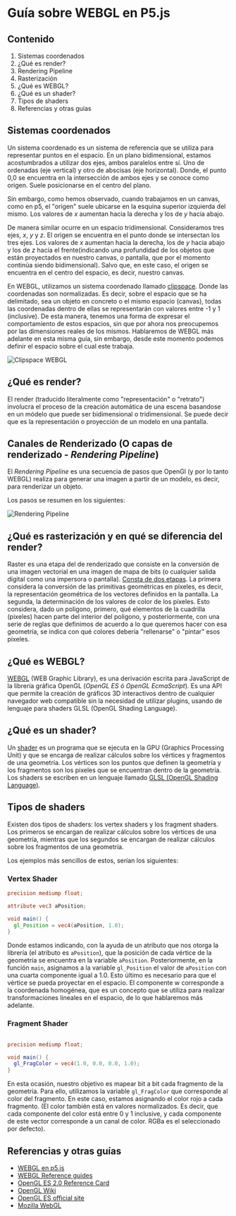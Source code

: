 # Guía sobre WEBGL en P5.js

## Contenido

1. Sistemas coordenados
2. ¿Qué es render?
3. Rendering Pipeline
4. Rasterización
5. ¿Qué es WEBGL?
6. ¿Qué es un shader?
7. Tipos de shaders
8. Referencias y otras guías

## Sistemas coordenados

Un sistema coordenado es un sistema de referencia que se utiliza para representar puntos en el espacio. En un plano bidimensional, estamos acostumbrados a utilizar dos ejes, ambos paralelos entre sí. Uno de ordenadas (eje vertical) y otro de abscisas (eje horizontal). Donde, el punto 0,0 se encuentra en la intersección de ambos ejes y se conoce como origen. Suele posicionarse en el centro del plano.

Sin embargo, como hemos observado, cuando trabajamos en un canvas, como en p5, el "origen" suele ubicarse en la esquina superior izquierda del mismo. Los valores de $x$ aumentan hacia la derecha y los de $y$ hacia abajo.

De manera similar ocurre en un espacio tridimensional. Consideramos tres ejes, $x$, $y$ y $z$. El origen se encuentra en el punto donde se intersectan los tres ejes. Los valores de $x$ aumentan hacia la derecha, los de $y$ hacia abajo y los de $z$ hacia el frente(indicando una profundidad de los objetos que están proyectados en nuestro canvas, o pantalla, que por el momento continúa siendo bidimensional). Salvo que, en este caso, el origen se encuentra en el centro del espacio, es decir, nuestro canvas.

En WEBGL, utilizamos un sistema coordenado llamado [clipspace](https://developer.mozilla.org/en-US/docs/Web/API/WebGL_API/WebGL_model_view_projection). Donde las coordenadas son normalizadas. Es decir, sobre el espacio que se ha delimitado, sea un objeto en concreto o el mismo espacio (canvas), todas las coordenadas dentro de ellas se representarán con valores entre -1 y 1 (inclusive). De esta manera, tenemos una forma de expresar el comportamiento de estos espacios, sin que por ahora nos preocupemos por las dimensiones reales de los mismos. Hablaremos de WEBGL más adelante en esta misma guía, sin embargo, desde este momento podemos definir el espacio sobre el cual este trabaja.

![Clipspace WEBGL](https://developer.mozilla.org/en-US/docs/Web/API/WebGL_API/WebGL_model_view_projection/clip_space_graph.svg "Clipspace WEBGL")

## ¿Qué es render?

El render (traducido literalmente como "representación" o "retrato") involucra el proceso de la creación automática de una escena basandose en un módelo que puede ser bidimensional o tridimensional. Se puede decir que es la representación o proyección de un modelo en una pantalla.

## Canales de Renderizado (O capas de renderizado - *Rendering Pipeline*)

El *Rendering Pipeline* es una secuencia de pasos que OpenGl (y por lo tanto WEBGL) realiza para generar una imagen a partir de un modelo, es decir, para renderizar un objeto.

Los pasos se resumen en los siguientes:

![Rendering Pipeline](https://www.khronos.org/opengl/wiki_opengl/images/RenderingPipeline.png "Rendering Pipeline")

## ¿Qué es rasterización y en qué se diferencia del render?

Raster es una etapa del de renderizado que consiste en la conversión de una imagen vectorial en una imagen de mapa de bits (o cualquier salida dígital como una impersora o pantalla). [Consta de dos etapas](https://visualcomputing.github.io/docs/rendering/#rasterization). La primera considera la conversión de las primitivas geométricas en píxeles, es decir, la representación geométrica de los vectores definidos en la pantalla. La segunda, la determinación de los valores de color de los píxeles. Esto considera, dado un poligono, primero, qué elementos de la cuadrilla (pixeles) hacen parte del interior del poligono, y posteriormente, con una serie de reglas que definimos de acuerdo a lo que queremos hacer con esa geometría, se indica con qué colores debería "rellenarse" o "pintar" esos pixeles.

## ¿Qué es WEBGL?

[WEBGL](https://www.khronos.org/webgl/) (WEB Graphic Library), es una derivación escrita para JavaScript de la librería gráfica OpenGL (*OpenGL ES* ó *OpenGL EcmaScript*). Es una API que permite la creación de gráficos 3D interactivos dentro de cualquier navegador web compatible sin la necesidad de utilizar plugins, usando de lenguaje para shaders GLSL (OpenGL Shading Language).

## ¿Qué es un shader?

Un [shader](https://www.khronos.org/opengl/wiki/Shader) es un programa que se ejecuta en la GPU (Graphics Processing Unit) y que se encarga de realizar cálculos sobre los vértices y fragmentos de una geometría. Los vértices son los puntos que definen la geometría y los fragmentos son los pixeles que se encuentran dentro de la geometría. Los shaders se escriben en un lenguaje llamado [GLSL (OpenGL Shading Language)](https://www.khronos.org/opengl/wiki/OpenGL_Shading_Language).

## Tipos de shaders

Existen dos tipos de shaders: los vertex shaders y los fragment shaders. Los primeros se encargan de realizar cálculos sobre los vértices de una geometría, mientras que los segundos se encargan de realizar cálculos sobre los fragmentos de una geometría.

Los ejemplos más sencillos de estos, serían los siguientes:

### Vertex Shader

```glsl
precision mediump float;

attribute vec3 aPosition;

void main() {
  gl_Position = vec4(aPosition, 1.0);
}
```

Donde estamos indicando, con la ayuda de un atributo que nos otorga la librería (el atributo es `aPosition`), que la posición de cada vértice de la geometría se encuentra en la variable `aPosition`. Posteriormente, en la función `main`, asignamos a la variable `gl_Position` el valor de `aPosition` con una cuarta componente igual a 1.0. Esto último es necesario para que el vértice se pueda proyectar en el espacio. El componente w corresponde a la coordenada homogénea, que es un concepto que se utiliza para realizar transformaciones lineales en el espacio, de lo que hablaremos más adelante.

### Fragment Shader

```glsl

precision mediump float;

void main() {
  gl_FragColor = vec4(1.0, 0.0, 0.0, 1.0);
}
```

En esta ocasión, nuestro objetivo es mapear bit a bit cada fragmento de la geometría. Para ello, utilizamos la variable `gl_FragColor` que corresponde al color del fragmento. En este caso, estamos asignando el color rojo a cada fragmento. (El color también está en valores normalizados. Es decir, que cada componente del color está entre 0 y 1 inclusive, y cada componente de este vector corresponde a un canal de color. RGBa es el seleccionado por defecto).

## Referencias y otras guías

- [WEBGL en p5.js](https://p5js.org/es/reference/#/p5/createGraphics)
- [WEBGL Reference guides](https://www.khronos.org/developers/reference-cards/)
- [OpenGL ES 2.0 Reference Card](https://www.khronos.org/files/opengles_shading_language.pdf)
- [OpenGL Wiki](https://www.khronos.org/opengl/wiki/Main_Page)
- [OpenGL ES official site](https://www.khronos.org/opengles/)
- [Mozilla WebGL](https://developer.mozilla.org/en-US/docs/Web/API/WebGL_API)
